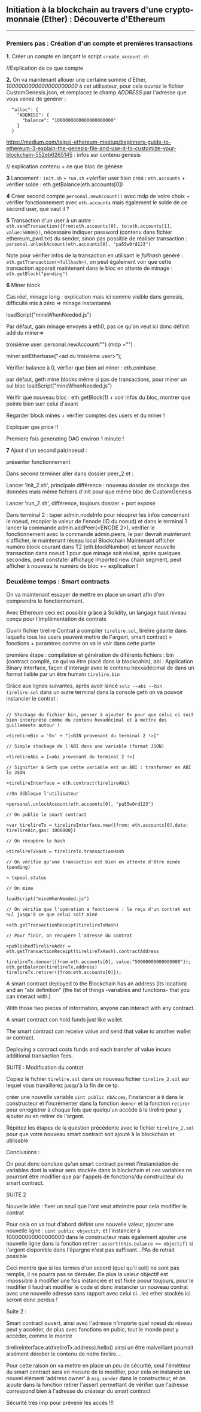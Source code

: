 ## Initiation à la blockchain au travers d'une crypto-monnaie (Ether) : Découverte d'Ethereum
-------------

### Premiers pas : Création d'un compte et premières transactions

**1.** Créer un compte en lançant le script `create_account.sh`

//Explication de ce que compte

**2.** On va maintenant allouer une certaine somme d'Ether, *1000000000000000000000* à cet utilisateur, pour cela ouvrez le fichier CustomGenesis.json, et remplacez le champ *ADDRESS* par l'adresse que vous venez de générer :

```console
  "alloc": {
    "ADDRESS": {
      "balance": "1000000000000000000000"
    }
  }
```

https://medium.com/taipei-ethereum-meetup/beginners-guide-to-ethereum-3-explain-the-genesis-file-and-use-it-to-customize-your-blockchain-552eb6265145 : infos sur contenu genesis

// explication contenu + ce que bloc de génèse

**3** Lancement : `init.sh` + `run.sh` +vérifier user bien créé : `eth.accounts` + vérifier solde : eth.getBalance(eth.accounts[0])

**4** Créer second compte `personal.newAccount()` avec mdp  de votre choix + vérifier fonctionnement avec `eth.accounts` mais également le solde de ce second user, que vaut il ?

**5** Transaction d'un user à un autre : `eth.sendTransaction({from:eth.accounts[0], to:eth.accounts[1], value:50000})`, nécessaire indiquer password (contenu dans fichier ethereum_pwd.txt)  du sender, sinon pas possible de réaliser transaction : `personal.unlockAccount(eth.accounts[0], "pa55w0rd123")`

Note pour vérifier infos de la transaction en utilisant le *fullhash* généré : ` eth.getTransaction(<fullhash>)`, on peut également voir que cette transaction apparait maintenant dans le bloc en attente de minage : `eth.getBlock("pending")`

**6** Miner block

Cas réel, minage long : explication mais ici comme visible dans genesis, difficulté mis à zéro => minage instantanné


loadScript("mineWhenNeeded.js")

Par défaut, gain minage envoyés à eth0, pas ce qu'on veut ici donc définit add du miner=>

troisième user: personal.newAccount("") (mdp ="") :  

miner.setEtherbase("<ad du troisième user>");

Vérifier balance à 0, vérfier que bien ad miner : eth.coinbase

par défaut, geth mine blocks même si pas de transactions, pour miner un sul bloc loadScript("mineWhenNeeded.js")

Vérifir que nouveau bloc : eth.getBlock(1) + voir infos du bloc, montrer que pointe bien surr celui d'avant


Regarder block minés + vérifier comptes des users et du miner !

Expliquer gas price !!

Premiere fois generating DAG environ 1 minute !

**7** Ajout d'un second pair/noeud :

présenter fonctionnement

Dans second terminer aller dans dossier peer_2 et :

Lancer 'init_2.sh', principale différence : nouveau dossier de stockage des données mais même fichiers d'init pour que même bloc de CustomGenesis

Lancer 'run_2.sh', différence, toujours dossier + port exposé

Dans terminal 2 : taper admin.nodeInfo pour récuprer les infos concernant le noeud, recopier la valeur de l'enode (ID du noeud) et dans le terminal 1 lancer la commande admin.addPeer(<ENODE 2>), vérifier le fonctionnement avec la commande admin.peers, le pair devrait maintenant s'afficher, ie maintenant réseau local Blockchain
Maintenant afficher numéro block courant dans T2 (eth.blockNumber) et lancer nouvelle transaction dans noeud 1 pour que minage soit réalisé, après quelques secondes, peut constater affichage  Imported new chain segment, peut afficher à nouveau le numéro de bloc ++ explication ! 

### Deuxième temps : Smart contracts


On va maintenant essayer de mettre en place un smart afin d'en comprendre le fonctionnement.

Avec Ethereum ceci est possible grâce à Solidity, un langage haut niveau conçu pour l'implémentation de contrats

Ouvrir fichier tirelire
Contrat à compiler `tirelire.sol`, tirelire géante dans laquelle tous les users peuvent mettre de l'argent, smart contract = fonctions + paramtres comme on va le voir dans cette partie

première étape :  compilation et génération de diférents fichiers : bin (contract compilé, ce qui va être placé dans la blockcahin), abi : Application Binary Interface, façon d'interagir avec le contenu hexxadécimal de dans un format lisible par un être humain `tirelire.bin`

Grâce aux lignes suivantes, après avoir lancé `solc --abi --bin tirelire.sol` dans un autre terminal dans la console geth on va pouvoir instancier le contrat :

```console

// Stockage du fichier bin, penser à ajouter 0x pour que celui ci soit bien interprété comme du contenu hexadécimal et à mettre des guillements autour !

>tirelireBin = '0x' + "[<BIN provenant du terminal 2 !>]"

// Simple stockage de l'ABI dans une variable (format JSON)

>tirelireAbi = [<abi provenant du terminal 2 !>]

// Signifier à Geth que cette variable est un ABI : tranformer en ABI le JSON

>tirelireInterface = eth.contract(tirelireAbi)

//On débloque l'utilisateur

>personal.unlockAccount(eth.accounts[0], "pa55w0rd123")

// On publie le smart contract

>var tirelireTx = tirelireInterface.new({from: eth.accounts[0],data: tirelireBin,gas: 1000000})

// On récupère le hash

>tirelireTxHash = tirelireTx.transactionHash

// On vérifie qu'une transaction est bien en attente d'être minée (pending)

> txpool.status

// On mine

loadScript("mineWhenNeeded.js")

// On vérifie que l'opération a fonctionné : le reçu d'un contrat est nul jusqu'à ce que celui soit miné

>eth.getTransactionReceipt(tirelireTxHash)

// Pour finir, on récupère l'adresse du contrat

>publishedTirelireAddr = eth.getTransactionReceipt(tirelireTxHash).contractAddress

```

```console
tirelireTx.donner({from:eth.accounts[0], value:"50000000000000000"});
eth.getBalance(tirelireTx.address)
tirelireTx.retirer({from:eth.accounts[0]});
```

A smart contract deployed to the Blockchain has an address (its location) and an "abi definition" (the list of things -variables and functions- that you can interact with.)

With those two pieces of information, anyone can interact with any contract.

A smart contract can hold funds just like wallet.

The smart contract can receive value and send that value to another wallet or contract.

Deploying a contract costs funds and each transfer of value incurs additional transaction fees.


SUITE : Modification du contrat

Copiez le fichier `tirelire.sol` dans un nouveau fichier `tirelire_2.sol` sur lequel vous travaillerez jusqu'à la fin de ce tp.

créer une nouvelle variable `uint public nbAcces`, l'instancier à `0` dans le constructeur et l'incrémenter dans la fonction `donner` et la fonction `retirer` pour enregistrer à chaque fois que quelqu'un accède à la tirelire pour y ajouter ou en retirer de l'argent.

Répétez les étapes de la question précédente avec le fichier `tirelire_2.sol` pour que votre nouveau smart contract soit ajouté à la blockchain et utilisable

Conclusions :

On peut donc conclure qu'un smart contract permet l'instanciation de variables dont la valeur sera stockée dans la blockchain et ces variables ne pourront être modifier que par l'appels de fonctions/du constructeur du smart contract.


SUITE 2


Nouvelle idée : fixer un seuil que l'ont veut atteindre pour cela modifier le contrat

Pour cela on va tout d'abord définir une nouvelle valeur,  ajouter une nouvelle ligne : `uint public objectif;` et l'instancier à 100000000000000000 dans le constructeur mais également ajouter une nouvelle ligne dans la fonction retirer : `assert(this.balance >= objectif)` si l'argent disponible dans l'épargne n'est pas suffisant...PAs de retrait possible

Ceci montre que si les termes d'un accord (quel qu'il soit) ne sont pas remplis, il ne pourra pas se dérouler. De plus la valeur objectif est impossible à modifier une fois instanciée et est fixée poour toujours, pour le modifier il faudrait modifier le code et donc instancier un nouveau contrat avec une nouvelle adresse sans rapport avec celui ci...les ether stockés ici seront donc perdus !


Suite 2 :

Smart contract ouvert, ainsi avec l'adresse n'importe quel noeud du réseau peut y accéder, de plus avec fonctions en pubic, tout le monde peut y accéder, comme le montre

tirelireInterface.at(tirelireTx.address).hello() ainsi un être malveillant pourrait aisément dérober le contenu de notre tirelire....

Pour cette raison on va mettre en place un peu de sécurité, seul l'émétteur du smart contract sera en mesure de le modifier, pour cela on instancie un nouvel élément 'address owner' à `msg.sender` dans le constructeur, et on ajoute dans la fonction retirer l'assert permettant de vérifier que l'adresse correspond bien à l'adresse du créateur du smart contract

Sécurité très imp pour prévenir les accès
!!!
